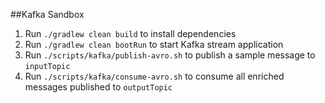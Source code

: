 ##Kafka Sandbox

1. Run `./gradlew clean build` to install dependencies
2. Run `./gradlew clean bootRun` to start Kafka stream application
3. Run `./scripts/kafka/publish-avro.sh` to publish a sample message to `inputTopic`
4. Run `./scripts/kafka/consume-avro.sh` to consume all enriched messages published to `outputTopic`